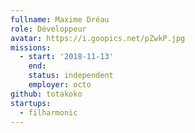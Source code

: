 ```yaml
---
fullname: Maxime Dréau
role: Développeur
avatar: https://i.goopics.net/pZwkP.jpg
missions:
  - start: '2018-11-13'
    end:
    status: independent
    employer: octo
github: totakoko
startups:
  - filharmonic
---
```

